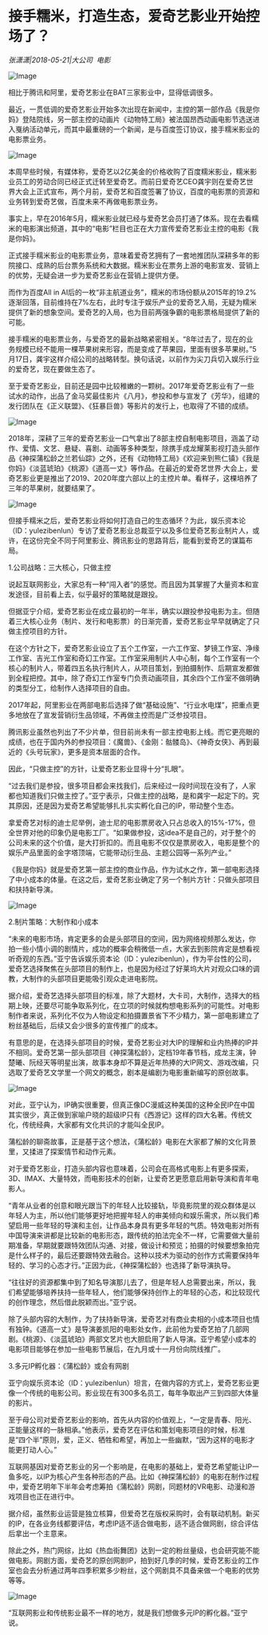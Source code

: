# 接手糯米，打造生态，爱奇艺影业开始控场了？

*张潇潇|2018-05-21|大公司 
                                                电影*

![Image](http://p3.pstatp.com/large/pgc-image/1526913352495d8f7190159)

相比于腾讯和阿里，爱奇艺影业在BAT三家影业中，显得低调很多。

最近，一贯低调的爱奇艺影业开始多次出现在新闻中，主控的第一部作品《我是你妈》登陆院线，另一部主控的动画片《动物特工局》被法国昂西动画电影节选送进入戛纳活动单元，而其中最重磅的一个新闻，是与百度签订协议，接手糯米影业的电影票业务。

![Image](http://p3.pstatp.com/large/pgc-image/15269133339515fd6a0dce2)

本周早些时候，有媒体称，爱奇艺以2亿美金的价格收购了百度糯米影业，糯米影业员工的劳动合同已经正式迁转至爱奇艺。而前日爱奇艺CEO龚宇则在爱奇艺世界大会上正式宣布，两个月前，爱奇艺和百度签署了协议，百度的电影票的资源和业务转到爱奇艺做，百度未来不再做电影票业务。

事实上，早在2016年5月，糯米影业就已经与爱奇艺会员打通了体系。现在去看糯米的电影演出频道，其中的“电影”栏目也正在大力宣传爱奇艺影业主控的电影《我是你妈》。

正式接手糯米影业的电影票业务，意味着爱奇艺拥有了一套地推团队深耕多年的影院接口、成熟的后台票务系统和大数据。糯米影业在票务上游的电影宣发、营销上的优势，无疑会进一步为爱奇艺影业在营销上提供方便。

而作为百度All in AI后的一枚“非主航道业务”，糯米的市场份额从2015年的19.2%逐渐回落，目前维持在7%左右，此时专注于娱乐产业的爱奇艺入局，无疑为糯米提供了新的想象空间。爱奇艺的入局，也为目前两强争霸的电影票格局提供了新的可能。

接手糯米的电影票业务，与爱奇艺的最新战略紧密相关。“8年过去了，现在的业务规模已经不能用一棵苹果树来形容，而是变成了苹果园，里面有很多苹果树。”5月17日，龚宇这样介绍公司的战略转型。换句话说，以前作为尖刀兵切入娱乐行业的爱奇艺，现在要做生态了。

至于爱奇艺影业，目前还是园中比较稚嫩的一颗树。2017年爱奇艺影业有了一些试水的动作，出品了金马奖最佳影片《八月》，参投和参与宣发了《芳华》，组建的发行团队在《正义联盟》、《狂暴巨兽》等影片的发行上，也取得了不错的成绩。

![Image](http://p1.pstatp.com/large/pgc-image/1526913333653c68888b3db)

2018年，深耕了三年的爱奇艺影业一口气拿出了8部主控自制电影项目，涵盖了动作、爱情、文艺、悬疑、喜剧、动画等多种类型，除携手成龙耀莱影视打造头部作品《神探蒲松龄之兰若仙踪》之外，还有《动物特工局》《欢迎来到熊仁镇》《我是你妈》《淡蓝琥珀》《桃源》《道高一丈》等作品。在最近的爱奇艺世界·大会上，爱奇艺影业更是推出了2019、2020年度六部以上的主控片单。看样子，这棵培养了三年的苹果树，就要结果了。

![Image](http://p9.pstatp.com/large/pgc-image/1526913333474185b8c64eb)

但接手糯米之后，爱奇艺影业将如何打造自己的生态循环？为此，娱乐资本论（ID：yulezibenlun）专访了爱奇艺影业总裁亚宁以及多位爱奇艺影业制片人，或许，在这份完全不同于阿里影业、腾讯影业的思路背后，能看到爱奇艺的谋篇布局。

1.公司战略：三大核心，只做主控

说起互联网影业，大家总有一种“闯入者”的感觉。而且因为其掌握了大量资本和宣发途径，目前看上去，似乎最好的策略就是跟投。

但据亚宁介绍，爱奇艺影业在成立最初的一年半，确实以跟投参投电影为主。但随着三大核心业务（制片、发行和电影票）的日渐完善，爱奇艺影业早早就确定了只做主控项目的方针。

在这个方针之下，爱奇艺影业设立了五个工作室，一六工作室、梦镜工作室、净缘工作室、吉光工作室和奇幻工作室。工作室采用制片人中心制，每个工作室有一个核心的制片人，带着四五名执行制片人，从项目策划，到拍摄制作、后期宣发都做到全程把控。其中，除了奇幻工作室专门负责动画项目，其余四个工作室不做明确的类型分工，给制作人选择项目的自由。

2017年起，阿里影业在两部电影后选择了做“基础设施”、“行业水电煤”，把重点更多地放在了宣发营销衍生品领域，不再做主控而是广泛参投项目。

腾讯影业虽然也列出了不少片单，但目前尚未有一部主控电影上线。而它更亮眼的成绩，也在于国内外的参投项目：《魔兽》、《金刚：骷髅岛》、《神奇女侠》、再到最近的《头号玩家》，更多是资本层面的合作。

因此，“只做主控”的方针，让爱奇艺影业显得十分“扎眼”。

“过去我们是参投，很多项目都会来找我们，后来经过一段时间现在没有了，人家都也知道我们只做主控了。”亚宁表示，只做主控的战略，是和龚宇一起定下的。究其原因，还是因为爱奇艺希望能够扎扎实实孵化自己的IP，带动整个生态。

拿爱奇艺对标的迪士尼举例，迪士尼的电影票房收入只占总收入的15%-17%，但全世界对他的印象仍是电影工厂。“如果做参投，这idea不是自己的，对于整个的公司未来的这个价值，是大打折扣的。而且电影不仅仅是票房收入，电影是整个的娱乐产品里面的金字塔顶端，它能带动衍生品、主题公园等一系列产业。”

《我是你妈》就是爱奇艺第一部主控的商业作品，作为试水之作，第一部电影选择了中小成本的体量。在这之后，爱奇艺影业确定了另一个制片方针：只做头部项目和扶持新导演。

![Image](http://p3.pstatp.com/large/pgc-image/15269133334282b2b566f07)

2.制片策略：大制作和小成本

“未来的电影市场，肯定更多的会是头部项目的空间，因为网络视频那么发达，你拍一些小情小调的剧情片，成功的概率会稍微低一点，大家去到影院肯定是想看视听奇观的东西。”亚宁告诉娱乐资本论（ID：yulezibenlun），作为平台性的公司，爱奇艺选择聚焦在头部项目的制作上，也是因为经过了好莱坞大片对观众口味的调教，大制作的头部项目更能吸引观众走进电影院。

据介绍，爱奇艺选择头部项目的标准，除了大题材，大卡司，大制作，选择大的档期上映，还要尽可能争取系列化，在立项的时候就构想电影系列的可能性。对电影制作者来说，系列化不仅为人物设定和拍摄置景省下不少精力，第一部电影建立了粉丝基础后，后续又会少很多的宣传推广的成本。

有意思的是，在选择头部项目的时候，爱奇艺影业对大IP的理解和业内热捧的IP并不相同。爱奇艺第一部头部项目《神探蒲松龄》，定档19年春节档，成龙主演，钟楚曦、阮经天等明星出演，故事本身却不算是近年热捧的大IP网文、游戏改编，只选取了爱奇艺文学里一个网文的概念，剧本是编剧为电影重新编写的原创故事。

![Image](http://p1.pstatp.com/large/pgc-image/1526913333896cf6464c2d3)

对此，亚宁认为，IP确实很重要，但真正像DC漫威这种美国的这种全民IP在中国其实很少，真正做到家喻户晓的超级IP只有《西游记》这样的四大名著。传统文化，传统经典，大家都有文化共识的才能叫全民IP。

蒲松龄的聊斋故事，正是基于这个想法，《蒲松龄》电影在大家都了解的文化背景里，又揉进了探案情节和动作元素。

对于爱奇艺影业，打造头部内容也意味着，公司会在高格式电影上有更多探索，3D、IMAX、大量特效，而电影技术的创新，让爱奇艺更愿意启用新导演和青年电影人。

“青年从业者的创意和眼光跟当下的年轻人比较接轨，毕竟影院里的观众群体是以年轻人为主，所以他们能够更好地把握年轻人的审美倾向和娱乐需求，所以我们希望启用一些年轻的导演和主创，让作品本身具有更多年轻的气质。特效电影对所有中国导演来讲都是比较新的电影形态，跟传统的拍法完全不一样，它需要做大量前期准备，早期就要跟特效团队沟通、对接，做设计和预览；拍摄的时候要想象拍完是什么样子的，最后还要跟特效去融合。这种以技术为驱动的创作方式需要保持年轻的、学习的心态才行。”正因为此，《神探蒲松龄》也选择了新导演执导。

“往往好的资源都集中到了知名导演那儿去了，但是年轻人总需要出来，所以，我们希望能够培养扶持一些年轻人，他们能够保持创作上的年轻的心态，和比较现代的创作理念，然后借此脱颖而出。”亚宁说。

除了头部内容的大制作，为了扶持新导演，爱奇艺对有商业卖相的小成本项目也情有独钟。《道高一丈》是导演姜凯阳的电影处女作，此前他为爱奇艺拍了几部网剧。《桃源》、《淡蓝琥珀》两部文艺片也大胆启用了新人导演。亚宁希望小成本的电影项目能够在参加一些电影节展后，在九月或十一月份向院线推广。

3.多元IP孵化器：《蒲松龄》或会有网剧

亚宁向娱乐资本论（ID：yulezibenlun）坦言，在做内容的方式上，爱奇艺影业更像一个传统的电影公司。影业现在有300多名员工，每年争取出产三到四部大体量的影片。

至于母公司对爱奇艺影业的影响，首先从内容的价值观上，“一定是青春、阳光、正能量这样的一脉相承。”他表示，爱奇艺在评估和策划电影项目的时候，标准是“四个半”原则，爱，正义、牺牲和希望，再加上一些幽默，“因为这样的电影才能更打动人心。”

互联网基因对爱奇艺影业的另一个影响是，在电影的基础上，爱奇艺希望能让IP一鱼多吃，以IP为核心产生各种形态的产品。比如《神探蒲松龄》的电影在制作过程中，爱奇艺明年下半年会考虑筹拍《蒲松龄》网剧，同题材的VR电影、动漫和游戏项目也正在进行中。

据介绍，虽然影业运营是独立核算，但爱奇艺在版权采购时，会有联动机制。新买的IP，在各业务线都要评估，考虑IP适不适合做电影，适不适合做网剧，综合评估后拿出一个主意来。

除此之外，热门网综，比如《热血街舞团》达到一定的粉丝量级，也会研究能不能做电影。网剧方面，爱奇艺的原创网剧IP，拍到好几季的时候，爱奇艺影业的工作室也会去分析通过两年四季积累多少粉丝，这个网剧具不具备来做一个电影的优势等等。

![Image](http://p3.pstatp.com/large/pgc-image/15269133340654370754449)

“互联网影业和传统影业最不一样的地方，就是我们想做多元IP的孵化器。”亚宁说。

